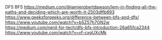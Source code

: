 DFS
BFS
https://medium.com/@jamierobertdawson/lem-in-finding-all-the-paths-and-deciding-which-are-worth-it-2503dffb893
https://www.geeksforgeeks.org/difference-between-bfs-and-dfs/
https://www.youtube.com/watch?v=bSZ57h7GN2w
https://medium.com/nerd-for-tech/dfs-bfs-introduction-26a65fca2344
https://www.youtube.com/watch?v=vf-cxgUXcMk
